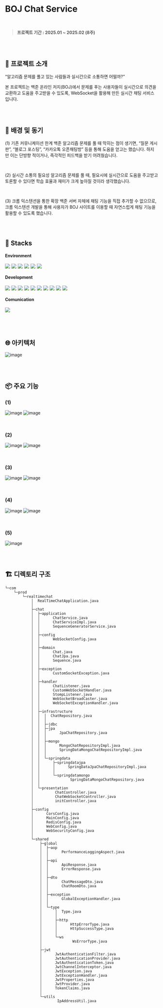 # BOJ Chat Service

<br>

> <b style="color:#555555">프로젝트 기간 : 2025.01 ~ 2025.02 (8주)</b>

<br/><br/>

## 🤔 프로젝트 소개 
“알고리즘 문제를 풀고 있는 사람들과 실시간으로 소통하면 어떨까?” 

본 프로젝트는 백준 온라인 저지(BOJ)에서 문제를 푸는 사용자들이 실시간으로 의견을 교환하고 도움을 주고받을 수 있도록, WebSocket을 활용해 만든 실시간 채팅 서비스입니다.

<br/><br/>


## 🌱 배경 및 동기
(1) 기존 커뮤니케이션 한계
백준 알고리즘 문제를 풀 때 막히는 점이 생기면, “질문 게시판”, “블로그 포스팅”, “카카오톡 오픈채팅방” 등을 통해 도움을 얻고는 했습니다. 하지만 이는 단방향 적이거나, 즉각적인 피드백을 받기 어려웠습니다.

<br/>

(2) 실시간 소통의 필요성
알고리즘 문제를 풀 때, 필요시에 실시간으로 도움을 주고받고 토론할 수 있다면 학습 효율과 재미가 크게 높아질 것이라 생각했습니다.

<br/>

(3) 크롬 익스텐션을 통한 확장
백준 서버 자체에 채팅 기능을 직접 추가할 수 없으므로, 크롬 익스텐션 개발을 통해 사용자가 BOJ 사이트를 이용할 때 자연스럽게 채팅 기능을 활용할 수 있도록 했습니다.

<br/><br/>

## 🔧 **Stacks** 

#### **Environment**

<div style='display:flex;margin-bottom:20px'>
<img style="margin:0 5px 0 0" src="https://img.shields.io/badge/VScode-007ACC?style=for-the-badge&logo=visualstudio&logoColor=white">
<img style="margin:0 5px 0 0" src="https://img.shields.io/badge/intelliJ-000000?style=for-the-badge&logo=intellijidea&logoColor=white">
<img style="margin:0 5px 0 0" src="https://img.shields.io/badge/GIT-F05032?style=for-the-badge&logo=git&logoColor=white">
<img style="margin:0 5px 0 0"src="https://img.shields.io/badge/GitHub-181717?style=for-the-badge&logo=github&logoColor=white">
<img style="margin:0 5px 0 0" src="https://img.shields.io/badge/AWS EC2-F05032?style=for-the-badge&logo=ec2&logoColor=white">
<img style="margin:0 5px 0 0" src="https://img.shields.io/badge/Docker-3178c6?style=for-the-badge&logo=Docker&logoColor=white">
</div>

#### **Development**

<div style='display:flex;margin-bottom:20px'>
<img style="margin:0 5px 0 0" src="https://img.shields.io/badge/java-007396?style=for-the-badge&logoColor=white">
<img style="margin:0 5px 0 0"src="https://img.shields.io/badge/springboot-6DB33F?style=for-the-badge&logo=springboot&logoColor=white">
<img style="margin:0 5px 0 0"src="https://img.shields.io/badge/springSecurity-6DB33F?style=for-the-badge&logo=springSecurity&logoColor=white">
<img style="margin:0 5px 0 0"src="https://img.shields.io/badge/jwt-8000FF?style=for-the-badge&logo=jwt&logoColor=white">
<img style="margin:0 5px 0 0"src="https://img.shields.io/badge/STOMP/WS-424242?style=for-the-badge&logo=STOMP/WS&logoColor=white">
<img style="margin:0 5px 0 0"src="https://img.shields.io/badge/MongoDB-04B431?style=for-the-badge&logo=MongoDB&logoColor=white">
<img style="margin:0 5px 0 0"src="https://img.shields.io/badge/nginx-6DB33F?style=for-the-badge&logo=nginx&logoColor=white">
<br>
<img style="margin:0 5px 0 0" src="https://img.shields.io/badge/javaScript-ffd400?style=for-the-badge&logo=javascript&logoColor=white">
<img style="margin:0 5px 0 0" src="https://img.shields.io/badge/html-E52917?style=for-the-badge&logo=html&logoColor=white">
<img style="margin:0 5px 0 0" src="https://img.shields.io/badge/css-3178c6?style=for-the-badge&logo=css&logoColor=white">
</div>

#### **Comunication**
<div style='display:flex;margin-bottom:20px'>
<img style="margin:0 5px 0 0" src="https://img.shields.io/badge/NOTION-000000?style=for-the-badge&logo=notion&logoColor=white">
</div>


<br><br>

## 🌐 아키텍처
![image](https://github.com/user-attachments/assets/1961bb01-a7e4-417f-b03a-2330280a0090)


<br/><br/>


## 📦 주요 기능 

### (1)
![image](https://github.com/user-attachments/assets/f0de5181-95ac-4cb5-93ea-8be39850b3e2)
![image](https://github.com/user-attachments/assets/57c36c39-fe78-450b-abf8-f9bf75aa7d1c)

<br>


### (2)
![image](https://github.com/user-attachments/assets/6a9481da-347d-4a9e-a256-b5b8a72b850c)
![image](https://github.com/user-attachments/assets/9d0bb43f-afbe-4ba5-bdae-c33e3f9d44fe)

<br>

### (3) 
![image](https://github.com/user-attachments/assets/764844c1-73a9-4372-a711-81337f1b635d)
![image](https://github.com/user-attachments/assets/b2f999ed-170d-4b7a-8371-a6087be610c3)



<br>

### (4) 
![image](https://github.com/user-attachments/assets/1f743610-e6a3-4ef2-af22-e501a7253c82)
![image](https://github.com/user-attachments/assets/221067c6-15f1-456a-a93f-9185a6bc93b0)



<br>

### (5) 
![image](https://github.com/user-attachments/assets/722c472b-9324-466e-95dd-acd5c9742fc1)



<br/><br/>

## 🏗️ 디렉토리 구조
```
└─com
    └─prod
        └─realtimechat
            │  RealTimeChatApplication.java
            │
            ├─chat
            │  ├─application
            │  │      ChatService.java
            │  │      ChatServiceImpl.java
            │  │      SequenceGeneratorService.java
            │  │
            │  ├─config
            │  │      WebSocketConfig.java
            │  │
            │  ├─domain
            │  │      Chat.java
            │  │      ChatJpa.java
            │  │      Sequence.java
            │  │
            │  ├─exception
            │  │      CustomSocketException.java
            │  │
            │  ├─handler
            │  │      ChatListener.java
            │  │      CustomWebSocketHandler.java
            │  │      StompListener.java
            │  │      WebSocketBroadCaster.java
            │  │      WebSocketExceptionHandler.java
            │  │
            │  ├─infrastructure
            │  │  │  ChatRepository.java
            │  │  │
            │  │  ├─jdbc
            │  │  ├─jpa
            │  │  │      JpaChatRepository.java
            │  │  │
            │  │  ├─mongo
            │  │  │      MongoChatRepositoryImpl.java
            │  │  │      SpringDataMongoChatRepositoryImpl.java
            │  │  │
            │  │  └─springdata
            │  │      ├─springdatajpa
            │  │      │      SpringDataJpaChatRepositoryImpl.java
            │  │      │
            │  │      └─springdatamongo
            │  │              SpringDataMongoChatRepository.java
            │  │
            │  └─presentation
            │          ChatController.java
            │          ChatWebSocketController.java
            │          initController.java
            │
            ├─config
            │      CorsConfig.java
            │      MainConfig.java
            │      RedisConfig.java
            │      WebConfig.java
            │      WebSecurityConfig.java
            │
            └─shared
                ├─global
                │  ├─aop
                │  │      PerformanceLoggingAspect.java
                │  │
                │  ├─api
                │  │      ApiResponse.java
                │  │      ErrorResponse.java
                │  │
                │  ├─dto
                │  │      ChatMessageDto.java
                │  │      ChatRoomDto.java
                │  │
                │  ├─exception
                │  │      GlobalExceptionHandler.java
                │  │
                │  └─type
                │      │  Type.java
                │      │
                │      ├─http
                │      │      HttpErrorType.java
                │      │      HttpSuccessType.java
                │      │
                │      └─ws
                │              WsErrorType.java
                │
                ├─jwt
                │      JwtAuthenticationFilter.java
                │      JwtAuthenticationProvider.java
                │      JwtAuthenticationToken.java
                │      JwtChannelInterceptor.java
                │      JwtException.java
                │      JwtExceptionHandler.java
                │      JwtProperties.java
                │      JwtProvider.java
                │      TokenClaims.java
                │
                └─utils
                        IpAddressUtil.java
```
